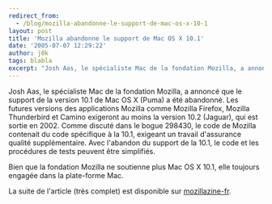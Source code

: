 ```yaml
---
redirect_from:
  - /blog/mozilla-abandonne-le-support-de-mac-os-x-10-1
layout: post
title: 'Mozilla abandonne le support de Mac OS X 10.1'
date: '2005-07-07 12:29:22'
author: j0k
tags: blabla
excerpt: "Josh Aas, le spécialiste Mac de la fondation Mozilla, a annoncé que le support de la version 10.1 de Mac OS X (Puma) a été abandonné.     \nLes futures versions des applications Mozilla comme Mozilla Firefox, Mozilla Thunderbird et Camino exigeront au moins la version 10.2 (Jaguar), qui est sortie en 2002. Comme discuté dans le bogue 298430, le code de Mozilla      …"
---
```



Josh Aas, le spécialiste Mac de la fondation Mozilla, a annoncé que le support de la version 10.1 de Mac OS X (Puma) a été abandonné.
Les futures versions des applications Mozilla comme Mozilla Firefox, Mozilla Thunderbird et Camino exigeront au moins la version 10.2 (Jaguar), qui est sortie en 2002. Comme discuté dans le bogue 298430, le code de Mozilla contenait du code spécifique à la 10.1, exigeant un travail d'assurance qualité supplémentaire. Avec l'abandon du support de la 10.1, le code et les procédures de tests peuvent être simplifiés.

Bien que la fondation Mozilla ne soutienne plus Mac OS X 10.1, elle toujours engagée dans la plate-forme Mac.

La suite de l'article (très complet) est disponible sur [mozillazine-fr](http://mozillazine-fr.org/archive.phtml?article=6878).
